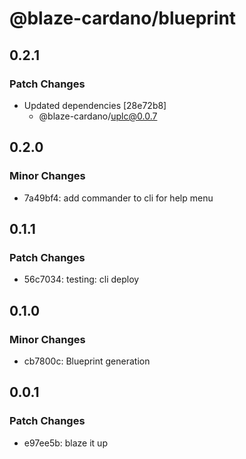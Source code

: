 # @blaze-cardano/blueprint

## 0.2.1

### Patch Changes

- Updated dependencies [28e72b8]
  - @blaze-cardano/uplc@0.0.7

## 0.2.0

### Minor Changes

- 7a49bf4: add commander to cli for help menu

## 0.1.1

### Patch Changes

- 56c7034: testing: cli deploy

## 0.1.0

### Minor Changes

- cb7800c: Blueprint generation

## 0.0.1

### Patch Changes

- e97ee5b: blaze it up

